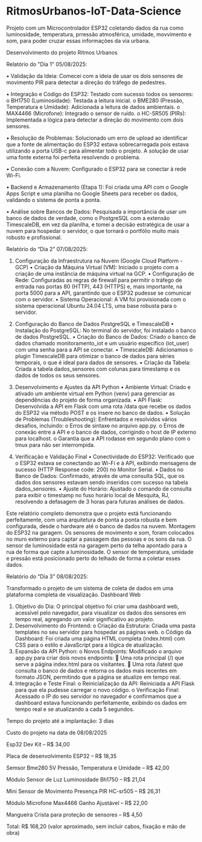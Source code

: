 # RitmosUrbanos-IoT-Data-Science
Projeto com um Microcontrolador ESP32 coletando dados da rua como luminosidade, temperatura, prressão atmosférica, umidade, movvimento e som, para poder cruzar essas informações da via urbana.

Desenvolvimento do projeto Ritmos Urbanos

Relatório do "Dia 1" 05/08/2025:

•	Validação da Ideia: Comecei com a ideia de usar os dois sensores de movimento PIR para detectar a direção do tráfego de pedestres.

•	Integração e Código do ESP32: Testado com sucesso todos os sensores:
   o	BH1750 (Luminosidade): Testada a leitura inicial.
   o	BME280 (Pressão, Temperatura e Umidade): Adicionada a leitura de dados ambientais.
   o	MAX4466 (Microfone): Integrado o sensor de ruído.
   o	HC-SR505 (PIRs): Implementada a lógica para detectar a direção do movimento com dois sensores.
   
•	Resolução de Problemas: Solucionado um erro de upload ao identificar que a fonte de alimentação do ESP32 estava sobrecarregada pois estava utilizando a porta USB-c para alimentar todo o projeto. A solução de usar uma fonte externa foi perfeita resolvendo o problema.

•	Conexão com a Nuvem: Configurado o ESP32 para se conectar à rede Wi-Fi.

•	Backend e Armazenamento (Etapa 1): Foi criada uma API com o Google Apps Script e uma planilha no Google Sheets para receber os dados, validando o sistema de ponta a ponta.

•	Análise sobre Bancos de Dados: Pesquisada a importância de usar um banco de dados de verdade, como o PostgreSQL com a extensão TimescaleDB, em vez da planilha, e tomei a decisão estratégica de usar a nuvem para hospedar o servidor, o que tornará o portfólio muito mais robusto e profissional.

Relatório do “Dia 2” 07/08/2025: 

1. Configuração da Infraestrutura na Nuvem (Google Cloud Platform - GCP)
   •	Criação da Máquina Virtual (VM): Iniciado o projeto com a criação de uma instância de máquina virtual na GCP.
   •	Configuração de Rede: Configuradas as regras de firewall para permitir o tráfego de entrada nas portas 80 (HTTP), 443 (HTTPS) e, mais importante, na porta 5000 para a API, garantindo que o ESP32 pudesse se comunicar com o servidor.
   •	Sistema Operacional: A VM foi provisionada com o sistema operacional Ubuntu 24.04 LTS, uma base robusta para o servidor.

2. Configuração do Banco de Dados PostgreSQL e TimescaleDB
   •	Instalação do PostgreSQL: No terminal do servidor, foi instalado o banco de dados PostgreSQL.
   •	Criação do Banco de Dados: Criado o banco de dados chamado monitoramento_iot e um usuário específico (iot_user) com uma senha para a API se conectar.
   •	TimescaleDB: Adicionamos o plugin TimescaleDB para otimizar o banco de dados para séries temporais, o que é ideal para dados de sensores.
   •	Criação da Tabela: Criada a tabela dados_sensores com colunas para timestamp e os dados de todos os seus sensores.

3. Desenvolvimento e Ajustes da API Python
   •	Ambiente Virtual: Criado e ativado um ambiente virtual em Python (venv) para gerenciar as dependências do projeto de forma organizada.
   •	API Flask: Desenvolvida a API em Flask com uma rota /data que recebe os dados do ESP32 via método POST e os insere no banco de dados.
   •	Solução de Problemas (Troubleshooting): Enfrentados e resolvidos vários desafios, incluindo:
      o	Erros de sintaxe no arquivo app.py.
      o	Erros de conexão entre a API e o banco de dados, corrigindo o host de IP externo para localhost.
      o	Garantia que a API rodasse em segundo plano com o tmux para não ser interrompida.
4. Verificação e Validação Final
   •	Conectividade do ESP32: Verificado que o ESP32 estava se conectando ao Wi-Fi e à API, exibindo mensagens de sucesso (HTTP Response code: 200) no Monitor Serial.
   •	Dados no Banco de Dados: Confirmado, através de uma consulta SQL, que os dados dos sensores estavam sendo inseridos com sucesso na tabela dados_sensores.
   •	Ajuste do Horário: Ajustado o comando de consulta para exibir o timestamp no fuso horário local de Mesquita, RJ, resolvendo a defasagem de 3 horas para futuras análises de dados.

Este relatório completo demonstra que o projeto está funcionando perfeitamente, com uma arquitetura de ponta a ponta robusta e bem configurada, desde o hardware até o banco de dados na nuvem.
Montagem do ESP32 na garagem. Os sensores de movimento e som, foram colocados no muro externo para captar a passagem das pessoas e os sons da rua. O sensor de luminosidade está na garagem perto da telha apontado para a rua de forma que capte a luminosidade. O sensor de temperatura, umidade e pressão está posicionado perto do telhado de forma a coletar esses dados.

Relatório do “Dia 3” 08/08/2025:

Transformado o projeto de um sistema de coleta de dados em uma plataforma completa de visualização.
Dashboard Web
1.	Objetivo do Dia: O principal objetivo foi criar uma dashboard web, acessível pelo navegador, para visualizar os dados dos sensores em tempo real, agregando um valor significativo ao projeto.
2.	Desenvolvimento do Frontend:
   o	Criação da Estrutura: Criada uma pasta templates no seu servidor para hospedar as páginas web.
   o	Código da Dashboard: Foi criada uma página HTML completa (index.html) com CSS para o estilo e JavaScript para a lógica de atualização.
3.	Expansão da API Python:
   o	Novos Endpoints: Modificado o arquivo app.py para criar dois novos endpoints:
      	Uma rota principal (/) que serve a página index.html para os visitantes.
      	Uma rota /latest que consulta o banco de dados e retorna os dados mais recentes em formato JSON, permitindo que a página se atualize em tempo real.
4.	Integração e Teste Final:
   o	Reinicialização da API: Reiniciada a API Flask para que ela pudesse carregar o novo código.
   o	Verificação Final: Acessado o IP do seu servidor no navegador e confirmamos que a dashboard estava funcionando perfeitamente, exibindo os dados em tempo real e se atualizando a cada 5 segundos.

Tempo do projeto até a implantação: 3 dias

Custo do projeto na data de 08/08/2025

Esp32 Dev Kit – R$ 34,00

Placa de desenvolvimento ESP32 – R$  18,35

Semsor Bme280 5V Pressão, Temperatura e Umidade – R$ 42,00

Módulo Sensor de Luz Luminosidade Bh1750 – R$ 21,04

Mini Sensor de Movimento Presença PIR HC-sr505 – R$ 26,31

Módulo Microfone Max4466 Ganho Ajustável – R$ 22,00

Mangueira Crista para proteção de sensores – R$ 4,50

Total: R$ 168,20 (valor aproximado, sem incluir cabos, fixação e mão de obra)


